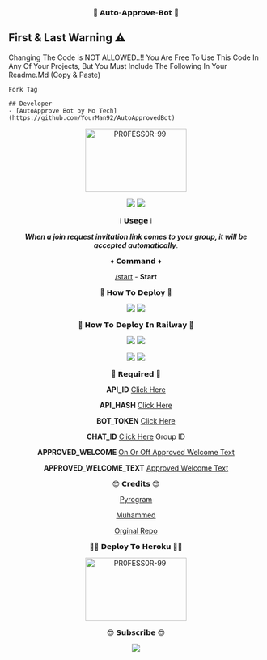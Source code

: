 <p align="center">
🤖 𝗔𝘂𝘁𝗼-𝗔𝗽𝗽𝗿𝗼𝘃𝗲-𝗕𝗼𝘁 🤖
</p>

## First & Last Warning ⚠️
Changing The Code is NOT ALLOWED..!!
You Are Free To Use This Code In Any Of Your Projects, But You Must Include The Following In Your Readme.Md (Copy & Paste)

`Fork Tag`

```
## Developer
- [AutoApprove Bot by Mo Tech](https://github.com/YourMan92/AutoApprovedBot)
```



<p align="center">
<a href="https://youtu.be/dAXspAB-xQU"><img src="https://telegra.ph/file/9582576b315e04a0a02a7.jpg" alt="PR0FESS0R-99" border="0" height="125" width="200" align="center" /></a>
</p>

<p align="center">
<img src="https://img.shields.io/github/stars/YourMan92/AutoApprovedBot?style=social" />
<img src="https://img.shields.io/github/forks/YourMan92/AutoApprovedBot?style=social" />
</p>

<p align="center">
ℹ️ 𝗨𝘀𝗲𝗴𝗲 ℹ️
</p>
<p align="center">
<i><b>When a join request invitation link comes to your group, it will be accepted automatically</b></i>.
</p>

<p align="center">
♦️ 𝗖𝗼𝗺𝗺𝗮𝗻𝗱 ♦️
</p>
<p align="center">
<a href="https://youtu.be/Af055Eozk9s">/start</a> - <b>Start</b>
</p>

<p align="center">
🤔 𝗛𝗼𝘄 𝗧𝗼 𝗗𝗲𝗽𝗹𝗼𝘆 🤔
</p>
<p align="center">
<a href="https://youtu.be/dAXspAB-xQU"><img src="https://img.shields.io/badge/How%20To%20Deploy-blue.svg?logo=Youtube"></a>
<a href="https://youtu.be/dAXspAB-xQU"><img src="https://img.shields.io/youtube/views/dAXspAB-xQU?style=social"></a>
</p>

<p align="center">
🤔 𝗛𝗼𝘄 𝗧𝗼 𝗗𝗲𝗽𝗹𝗼𝘆 𝗜𝗻 𝗥𝗮𝗶𝗹𝘄𝗮𝘆 🤔
</p>

<p align="center">
<a href="https://youtu.be/fRPK5ykcNjU"><img src="https://img.shields.io/badge/How%20To%20Deploy-blue.svg?logo=Youtube"></a>
<a href="https://youtu.be/fRPK5ykcNjU"><img src="https://img.shields.io/youtube/views/fRPK5ykcNjU?style=social"></a>
</p>
<p align="center">
<a href="https://youtu.be/D5EWDxOCdLI"><img src="https://img.shields.io/badge/How%20To%20Deploy-blue.svg?logo=Youtube"></a>
<a href="https://youtu.be/D5EWDxOCdLI"><img src="https://img.shields.io/youtube/views/D5EWDxOCdLI?style=social"></a>
</p>

<p align="center">
📍 𝗥𝗲𝗾𝘂𝗶𝗿𝗲𝗱 📍
</p>
<p align="center">
<b>API_ID</b> <a href="https://youtu.be/5eEsvLAKVc0">Click Here</a>
</p>
<p align="center">
<b>API_HASH</b> <a href="https://youtu.be/5eEsvLAKVc0">Click Here</a>
</p>
<p align="center">
<b>BOT_TOKEN</b> <a href="https://youtu.be/cB4UduCcNWs">Click Here</a>
</p>
<p align="center">
<b>CHAT_ID</b> <a href="https://telegram.dog/MT_ID_BOT">Click Here</a> Group ID
</p>
<p align="center">
<b>APPROVED_WELCOME</b> <a href="https://youtu.be/cB4UduCcNWs">On Or Off Approved Welcome Text</a>
</p>
<p align="center">
<b>APPROVED_WELCOME_TEXT</b> <a href="https://youtu.be/cB4UduCcNWs">Approved Welcome Text</a>
</p>

<p align="center">
😎 𝗖𝗿𝗲𝗱𝗶𝘁𝘀 😎
</p>
<p align="center">
<a href="https://youtu.be/Af055Eozk9s">Pyrogram</a>
</p>
<p align="center">
<a href="https://youtu.be/Af055Eozk9s">Muhammed</a>
</p>
<p align="center">
<a href="https://github.com/PR0FESS0R-99/Auto-Approved-Bot">Orginal Repo</a>
</p>



<p align="center">
🧑‍💻 𝗗𝗲𝗽𝗹𝗼𝘆 𝗧𝗼 𝗛𝗲𝗿𝗼𝗸𝘂 👨‍💻
</p>
<p align="center">
<a href="https://heroku.com/deploy?template=https://github.com/PR0FESS0R-99/Auto-Approved-Bot"><img src="https://github.com/PR0FESS0R-99/Buttons/blob/Professor-99/heroku/herokudeploy-01.svg" alt="PR0FESS0R-99" border="0" height="125" width="200" align="center" /></a>
</p>

<p align="center">
😎 𝗦𝘂𝗯𝘀𝗰𝗿𝗶𝗯𝗲 😎
</p>
<p align="center">
<a href="https://youtube.com/channel/UCmGBpXoM-OEm-FacOccVKgQ"> <img src="https://img.shields.io/youtube/channel/subscribers/UCmGBpXoM-OEm-FacOccVKgQ?V?label=Subscribers&style=for-the-badge&color=red&labelColor=ce463"/> </a>
</p>


